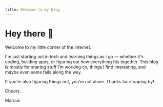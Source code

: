 ```yaml
---
title: Welcome to my blog
---
```

# Hey there 👋

Welcome to my little corner of the internet.

I'm just starting out in tech and learning things as I go — whether it's coding, building apps, or figuring out how everything fits together. This blog is mostly for sharing stuff I’m working on, things I find interesting, and maybe even some fails along the way.

If you’re also figuring things out, you’re not alone. Thanks for stopping by!

Cheers,

Marcus
